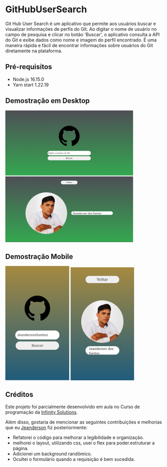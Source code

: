 # GitHubUserSearch
Git Hub User Search é um aplicativo que permite aos usuários buscar e visualizar informações de perfis do Git. Ao digitar o nome de usuário no campo de pesquisa e clicar no botão 'Buscar', o aplicativo consulta a API do Git e exibe dados como nome e imagem do perfil encontrado. É uma maneira rápida e fácil de encontrar informações sobre usuários do Git diretamente na plataforma.

## Pré-requisitos
- Node.js  16.15.0
- Yarn start 1.22.19

## Demostração em Desktop
<img width="400" heigth="100%" src="src/img/desktop1.png" />
<img width="400" heigth="100%" src="src/img/desktop2.png" />

## Demostração Mobile
<img width="200" heigth="100%"  src="src/img/mobile1.png" />
<img width="200" heigth="100%"  src="src/img/mobile2.png" />

## Créditos
Este projeto foi parcialmente desenvolvido em aula no Curso de programação da [Infinity Solutions](https://infinitysolutionsapp.com/).

Além disso, gostaria de mencionar as seguintes contribuições e melhorias que eu [Jeanderson](https://github.com/JeandersonSantos) fiz posteriormente:

- Refatorei o código para melhorar a legibilidade e organização.
- melhorei o layout, utilizando css, usei o flex para poder.estruturar a página.
- Adicionei um background randômico.
- Ocultei o formulário quando a requisição é bem sucedida.